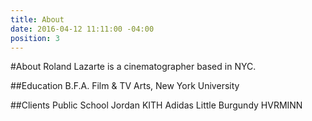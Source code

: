```yaml
---
title: About
date: 2016-04-12 11:11:00 -04:00
position: 3
---
```


#About
Roland Lazarte is a cinematographer based in NYC.

##Education
B.F.A. Film & TV Arts, New York University

##Clients
Public School
Jordan
KITH
Adidas
Little Burgundy
HVRMINN